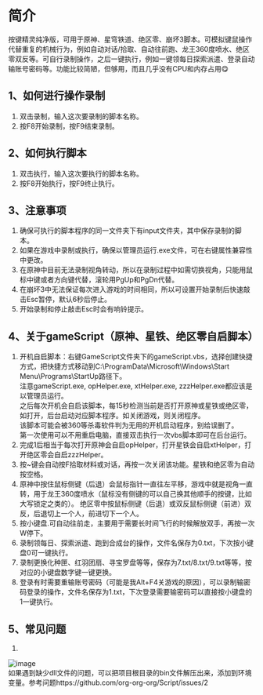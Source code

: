 # 简介
按键精灵纯净版，可用于原神、星穹铁道、绝区零、崩坏3脚本。可模拟键鼠操作代替重复的机械行为，例如自动对话/拾取、自动往前跑、龙王360度喷水、绝区零双反等。可自行录制操作，之后一键执行，例如一键领每日探索派遣、登录自动输账号密码等。功能比较简陋，但够用，而且几乎没有CPU和内存占用😋
## 1、如何进行操作录制
1. 双击录制，输入这次要录制的脚本名称。
2. 按F8开始录制，按F9结束录制。
## 2、如何执行脚本
1. 双击执行，输入这次要执行的脚本名称。
2. 按F8开始执行，按F9终止执行。
## 3、注意事项
1. 确保可执行的脚本程序的同一文件夹下有input文件夹，其中保存录制的脚本。
2. 如果在游戏中录制或执行，确保以管理员运行.exe文件，可在右键属性兼容性中更改。
3. 在原神中目前无法录制视角转动，所以在录制过程中如需切换视角，只能用鼠标中键或者方向键代替，滚轮用PgUp和PgDn代替。
4. 在崩坏3中无法保证每次进入游戏的时间相同，所以可设置开始录制后快速敲击Esc暂停，默认6秒后停止。
5. 开始录制和停止敲击Esc时会有响铃提示。
## 4、关于gameScript（原神、星铁、绝区零自启脚本）
1. 开机自启脚本：右键GameScript文件夹下的gameScript.vbs，选择创建快捷方式，把快捷方式移动到C:\ProgramData\Microsoft\Windows\Start Menu\Programs\StartUp路径下。  
注意gameScript.exe, opHelper.exe, xtHelper.exe, zzzHelper.exe都应该是以管理员运行。  
之后每次开机会自启该脚本，每15秒检测当前是否打开原神或星铁或绝区零，如打开，后台启动对应脚本程序。如关闭游戏，则关闭程序。  
该脚本可能会被360等杀毒软件判为无用的开机启动程序，别给误删了。  
第一次使用可以不用重启电脑，直接双击执行一次vbs脚本即可在后台运行。
2. 完成1后相当于每次打开原神会自启opHelper，打开星铁会自启xtHelper，打开绝区零会自启zzzHelper。
3. 按~键会自动按F拾取材料或对话，再按一次关闭该功能。星铁和绝区零为自动按空格。
4. 原神中按住鼠标侧键（后退）会鼠标指针一直往左平移，游戏中就是视角一直转，用于龙王360度喷水（鼠标没有侧键的可以自己换其他顺手的按键，比如大写锁定之类的）。
   绝区零中按鼠标侧键（后退）或双反鼠标侧键（前进）双反，后退切上一个人，前进切下一个人。
6. 按小键盘.可自动往前走，主要用于需要长时间飞行的时候解放双手，再按一次W停下。
7. 录制领每日、探索派遣、跑到合成台的操作，文件名保存为0.txt，下次按小键盘0可一键执行。
8. 录制更换化种匣、红羽团扇、寻宝罗盘等等，保存为7.txt/8.txt/9.txt等等，按对应的小键盘数字键一键更换。
9. 登录有时需要重输账号密码（可能是我Alt+F4关游戏的原因），可以录制输密码登录的操作，文件名保存为1.txt，下次登录需要输密码可以直接按小键盘的1一键执行。
## 5、常见问题
1.  
![image](https://github.com/user-attachments/assets/32cc3f6f-c0f6-46b1-88b3-4516abbbb843)  
如果遇到缺少dll文件的问题，可以把项目根目录的bin文件解压出来，添加到环境变量。参考问题https://github.com/org-org-org/Script/issues/2
